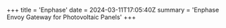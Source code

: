 +++
title = 'Enphase'
date = 2024-03-11T17:05:40Z
summary = 'Enphase Envoy Gateway for Photovoltaic Panels'
+++
